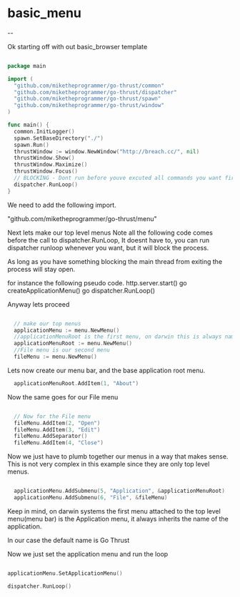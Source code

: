 # basic_menu
--

Ok starting off with out basic_browser template

```go

package main

import (
  "github.com/miketheprogrammer/go-thrust/common"
  "github.com/miketheprogrammer/go-thrust/dispatcher"
  "github.com/miketheprogrammer/go-thrust/spawn"
  "github.com/miketheprogrammer/go-thrust/window"
)

func main() {
  common.InitLogger()
  spawn.SetBaseDirectory("./")
  spawn.Run()
  thrustWindow := window.NewWindow("http://breach.cc/", nil)
  thrustWindow.Show()
  thrustWindow.Maximize()
  thrustWindow.Focus()
  // BLOCKING - Dont run before youve excuted all commands you want first.
  dispatcher.RunLoop()
}

```
We need to add the following import.

"github.com/miketheprogrammer/go-thrust/menu"


Next lets make our top level menus
Note all the following code comes before 
the call to dispatcher.RunLoop, It doesnt have to, you can run dispatcher runloop whenever you want, but it will block the process.

As long as you have something blocking the main thread from exiting the process will stay open.

for instance the following pseudo code.
http.server.start()
go createApplicationMenu()
go dispatcher.RunLoop()

Anyway lets proceed

```go

  // make our top menus
  applicationMenu := menu.NewMenu()
  //applicationMenuRoot is the first menu, on darwin this is always named the name of your application.
  applicationMenuRoot := menu.NewMenu()
  //File menu is our second menu
  fileMenu := menu.NewMenu()

```

Lets now create our menu bar, and the base application root menu.
```go
  applicationMenuRoot.AddItem(1, "About")
```

Now the same goes for our File menu

```go

  // Now for the File menu
  fileMenu.AddItem(2, "Open")
  fileMenu.AddItem(3, "Edit")
  fileMenu.AddSeparator()
  fileMenu.AddItem(4, "Close")

```

Now we just have to plumb together our menus in a way that makes sense. This is not very complex in this example since they are only top level menus.

```go

  applicationMenu.AddSubmenu(5, "Application", &applicationMenuRoot)
  applicationMenu.AddSubmenu(6, "File", &fileMenu)

```

Keep in mind, on darwin systems the first menu attached to the top level menu(menu bar) is the Application menu, it always inherits the name of the application.

In our case the default name is Go Thrust

Now we just set the application menu and run the loop

```go

applicationMenu.SetApplicationMenu()

dispatcher.RunLoop()

```

